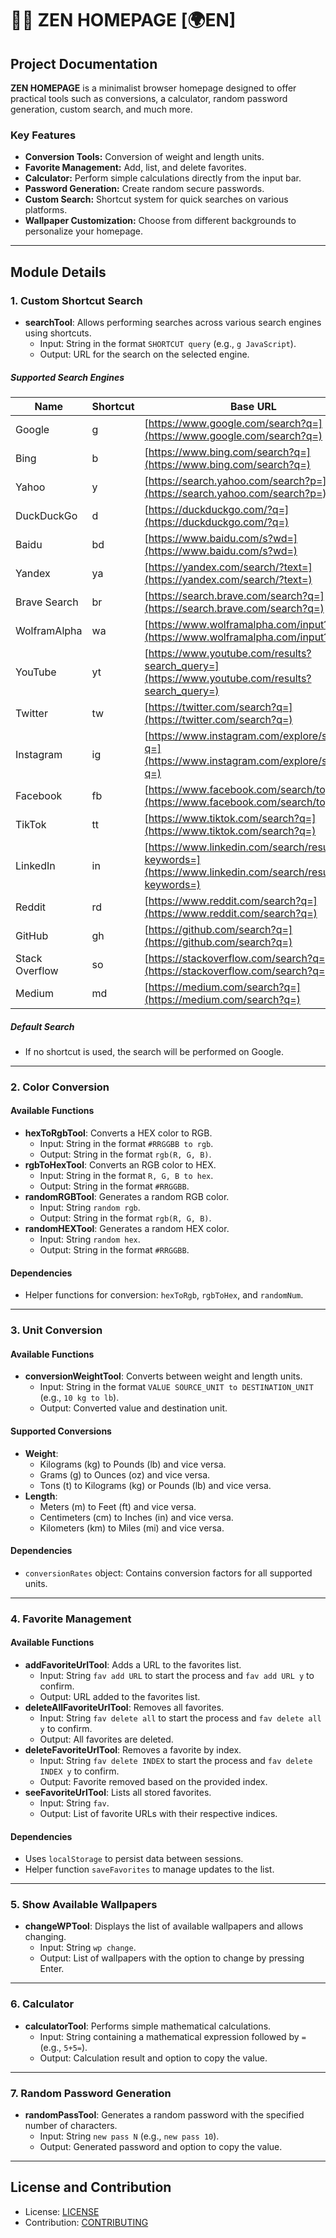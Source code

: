 # 🧑‍💻 ZEN HOMEPAGE [🌍EN]

## Project Documentation

**ZEN HOMEPAGE** is a minimalist browser homepage designed to offer practical tools such as conversions, a calculator, random password generation, custom search, and much more.

### Key Features

- **Conversion Tools:** Conversion of weight and length units.
- **Favorite Management:** Add, list, and delete favorites.
- **Calculator:** Perform simple calculations directly from the input bar.
- **Password Generation:** Create random secure passwords.
- **Custom Search:** Shortcut system for quick searches on various platforms.
- **Wallpaper Customization:** Choose from different backgrounds to personalize your homepage.

---

## Module Details

### 1. Custom Shortcut Search

- **searchTool**: Allows performing searches across various search engines using shortcuts.
  - Input: String in the format `SHORTCUT query` (e.g., `g JavaScript`).
  - Output: URL for the search on the selected engine.

##### Supported Search Engines

| Name           | Shortcut | Base URL                                                                                                         |
| -------------- | -------- | ---------------------------------------------------------------------------------------------------------------- |
| Google         | g        | [https://www.google.com/search?q=](https://www.google.com/search?q=)                                             |
| Bing           | b        | [https://www.bing.com/search?q=](https://www.bing.com/search?q=)                                                 |
| Yahoo          | y        | [https://search.yahoo.com/search?p=](https://search.yahoo.com/search?p=)                                         |
| DuckDuckGo     | d        | [https://duckduckgo.com/?q=](https://duckduckgo.com/?q=)                                                         |
| Baidu          | bd       | [https://www.baidu.com/s?wd=](https://www.baidu.com/s?wd=)                                                       |
| Yandex         | ya       | [https://yandex.com/search/?text=](https://yandex.com/search/?text=)                                             |
| Brave Search   | br       | [https://search.brave.com/search?q=](https://search.brave.com/search?q=)                                         |
| WolframAlpha   | wa       | [https://www.wolframalpha.com/input?i=](https://www.wolframalpha.com/input?i=)                                   |
| YouTube        | yt       | [https://www.youtube.com/results?search_query=](https://www.youtube.com/results?search_query=)                   |
| Twitter        | tw       | [https://twitter.com/search?q=](https://twitter.com/search?q=)                                                   |
| Instagram      | ig       | [https://www.instagram.com/explore/search?q=](https://www.instagram.com/explore/search?q=)                       |
| Facebook       | fb       | [https://www.facebook.com/search/top?q=](https://www.facebook.com/search/top?q=)                                 |
| TikTok         | tt       | [https://www.tiktok.com/search?q=](https://www.tiktok.com/search?q=)                                             |
| LinkedIn       | in       | [https://www.linkedin.com/search/results/all/?keywords=](https://www.linkedin.com/search/results/all/?keywords=) |
| Reddit         | rd       | [https://www.reddit.com/search?q=](https://www.reddit.com/search?q=)                                             |
| GitHub         | gh       | [https://github.com/search?q=](https://github.com/search?q=)                                                     |
| Stack Overflow | so       | [https://stackoverflow.com/search?q=](https://stackoverflow.com/search?q=)                                       |
| Medium         | md       | [https://medium.com/search?q=](https://medium.com/search?q=)                                                     |

##### Default Search

- If no shortcut is used, the search will be performed on Google.

---

### 2. Color Conversion

#### Available Functions

- **hexToRgbTool**: Converts a HEX color to RGB.
  - Input: String in the format `#RRGGBB to rgb`.
  - Output: String in the format `rgb(R, G, B)`.
- **rgbToHexTool**: Converts an RGB color to HEX.
  - Input: String in the format `R, G, B to hex`.
  - Output: String in the format `#RRGGBB`.
- **randomRGBTool**: Generates a random RGB color.
  - Input: String `random rgb`.
  - Output: String in the format `rgb(R, G, B)`.
- **randomHEXTool**: Generates a random HEX color.
  - Input: String `random hex`.
  - Output: String in the format `#RRGGBB`.

#### Dependencies

- Helper functions for conversion: `hexToRgb`, `rgbToHex`, and `randomNum`.

---

### 3. Unit Conversion

#### Available Functions

- **conversionWeightTool**: Converts between weight and length units.
  - Input: String in the format `VALUE SOURCE_UNIT to DESTINATION_UNIT` (e.g., `10 kg to lb`).
  - Output: Converted value and destination unit.

#### Supported Conversions

- **Weight**:
  - Kilograms (kg) to Pounds (lb) and vice versa.
  - Grams (g) to Ounces (oz) and vice versa.
  - Tons (t) to Kilograms (kg) or Pounds (lb) and vice versa.
- **Length**:
  - Meters (m) to Feet (ft) and vice versa.
  - Centimeters (cm) to Inches (in) and vice versa.
  - Kilometers (km) to Miles (mi) and vice versa.

#### Dependencies

- `conversionRates` object: Contains conversion factors for all supported units.

---

### 4. Favorite Management

#### Available Functions

- **addFavoriteUrlTool**: Adds a URL to the favorites list.
  - Input: String `fav add URL` to start the process and `fav add URL y` to confirm.
  - Output: URL added to the favorites list.
- **deleteAllFavoriteUrlTool**: Removes all favorites.
  - Input: String `fav delete all` to start the process and `fav delete all y` to confirm.
  - Output: All favorites are deleted.
- **deleteFavoriteUrlTool**: Removes a favorite by index.
  - Input: String `fav delete INDEX` to start the process and `fav delete INDEX y` to confirm.
  - Output: Favorite removed based on the provided index.
- **seeFavoriteUrlTool**: Lists all stored favorites.
  - Input: String `fav`.
  - Output: List of favorite URLs with their respective indices.

#### Dependencies

- Uses `localStorage` to persist data between sessions.
- Helper function `saveFavorites` to manage updates to the list.

---

### 5. Show Available Wallpapers

- **changeWPTool**: Displays the list of available wallpapers and allows changing.
  - Input: String `wp change`.
  - Output: List of wallpapers with the option to change by pressing Enter.

---

### 6. Calculator

- **calculatorTool**: Performs simple mathematical calculations.
  - Input: String containing a mathematical expression followed by `=` (e.g., `5+5=`).
  - Output: Calculation result and option to copy the value.

---

### 7. Random Password Generation

- **randomPassTool**: Generates a random password with the specified number of characters.
  - Input: String `new pass N` (e.g., `new pass 10`).
  - Output: Generated password and option to copy the value.

---

## License and Contribution

- License: [LICENSE](./LICENSE)
- Contribution: [CONTRIBUTING](./CONTRIBUTING.md)
